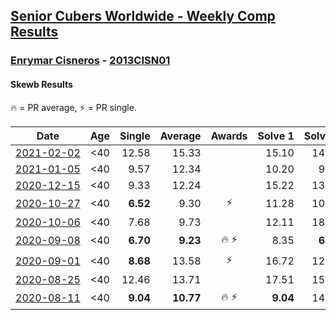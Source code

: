 <style>table {white-space: nowrap;}</style>

## [Senior Cubers Worldwide - Weekly Comp Results](/scw-comp/results/)
### [Enrymar Cisneros](README.md) - [2013CISN01](https://www.worldcubeassociation.org/persons/2013CISN01?event=skewb)
#### Skewb Results

<span style="white-space: nowrap;">🔥 = PR average</span>, <span style="white-space: nowrap;">⚡ = PR single</span>.

| Date | Age | Single | Average | Awards | Solve 1 | Solve 2 | Solve 3 | Solve 4 | Solve 5 | Video |
| :--: | :--: | --: | --: | :--: | --: | --: | --: | --: | --: | :-- |
| [2021-02-02](../../results/2021-02-02/skewb.md) | <40 | 12.58 | 15.33 |  | 15.10 | 14.72 | 21.75 | 12.58 | 16.16 | [Desktop](https://www.facebook.com/events/706077650319450/permalink/709770713283477) / [Mobile](https://m.facebook.com/events/706077650319450?view=permalink&id=709770713283477) |
| [2021-01-05](../../results/2021-01-05/skewb.md) | <40 | 9.57 | 12.34 |  | 10.20 | 9.57 | 15.18 | 15.84 | 11.63 | [Desktop](https://www.facebook.com/events/430051568136756/permalink/434531794355400) / [Mobile](https://m.facebook.com/events/430051568136756?view=permalink&id=434531794355400) |
| [2020-12-15](../../results/2020-12-15/skewb.md) | <40 | 9.33 | 12.24 |  | 15.22 | 13.21 | 9.33 | 12.72 | 10.79 | [Desktop](https://www.facebook.com/events/440319056977468/permalink/444167169925990) / [Mobile](https://m.facebook.com/events/440319056977468?view=permalink&id=444167169925990) |
| [2020-10-27](../../results/2020-10-27/skewb.md) | <40 | **6.52** | 9.30 | ⚡ | 11.28 | 10.09 | **6.52** | **6.52** | 17.30 | [Desktop](https://www.facebook.com/events/3728096903891317/permalink/3747550655279275) / [Mobile](https://m.facebook.com/events/3728096903891317?view=permalink&id=3747550655279275) |
| [2020-10-06](../../results/2020-10-06/skewb.md) | <40 | 7.68 | 9.73 |  | 12.11 | 18.58 | 8.71 | 7.68 | 8.37 | [Desktop](https://www.facebook.com/events/365989921479949/permalink/371443987601209) / [Mobile](https://m.facebook.com/events/365989921479949?view=permalink&id=371443987601209) |
| [2020-09-08](../../results/2020-09-08/skewb.md) | <40 | **6.70** | **9.23** | 🔥 ⚡ | 8.35 | **6.70** | 8.32 | 14.83 | 11.03 | [Desktop](https://www.facebook.com/events/1438001453064843/permalink/1444147059116949) / [Mobile](https://m.facebook.com/events/1438001453064843?view=permalink&id=1444147059116949) |
| [2020-09-01](../../results/2020-09-01/skewb.md) | <40 | **8.68** | 13.58 | ⚡ | 16.72 | 12.38 | **8.68** | 14.06 | 14.30 | [Desktop](https://www.facebook.com/events/2626236590959927/permalink/2632517390331847) / [Mobile](https://m.facebook.com/events/2626236590959927?view=permalink&id=2632517390331847) |
| [2020-08-25](../../results/2020-08-25/skewb.md) | <40 | 12.46 | 13.71 |  | 17.51 | 15.79 | 12.59 | 12.46 | 12.74 | [Desktop](https://www.facebook.com/events/335350317875490/permalink/340336460710209) / [Mobile](https://m.facebook.com/events/335350317875490?view=permalink&id=340336460710209) |
| [2020-08-11](../../results/2020-08-11/skewb.md) | <40 | **9.04** | **10.77** | 🔥 ⚡ | **9.04** | 14.48 | 9.06 | 9.56 | 13.70 | [Desktop](https://www.facebook.com/events/354677798881328/permalink/359786778370430) / [Mobile](https://m.facebook.com/events/354677798881328?view=permalink&id=359786778370430) |


<!-- Global site tag (gtag.js) - Google Analytics -->
<script async src="https://www.googletagmanager.com/gtag/js?id=UA-86348435-3"></script>
<script>window.dataLayer = window.dataLayer || []; function gtag() {dataLayer.push(arguments);} gtag('js', new Date()); gtag('config', 'UA-86348435-3');</script>
